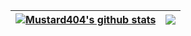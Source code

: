 
| <a href="https://github.com/Mustard404/"><img align="center" src="https://github-readme-stats.vercel.app/api?username=Mustard404&show_icons=true&include_all_commits=true&theme=buefy&hide_border=true" alt="Mustard404's github stats" /></a> | <a href="https://github.com/Mustard404"><img align="center" src="https://github-readme-stats.vercel.app/api/top-langs/?username=Mustard404&layout=compact&theme=buefy&hide_border=true" /></a> |
| ------------- | ------------- |

<!--
**Mustard404/Mustard404** is a ✨ _special_ ✨ repository because its `README.md` (this file) appears on your GitHub profile.

Here are some ideas to get you started:

- 🔭 I’m currently working on ...
- 🌱 I’m currently learning ...
- 👯 I’m looking to collaborate on ...
- 🤔 I’m looking for help with ...
- 💬 Ask me about ...
- 📫 How to reach me: ...
- 😄 Pronouns: ...
- ⚡ Fun fact: ...
-->
